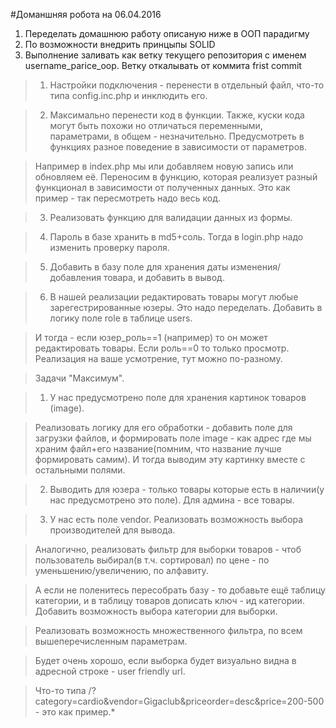 #Доманшняя робота на 06.04.2016

1. Переделать домашнюю работу описаную ниже в OOП парадигму
2. По возможности внедрить принцыпы SOLID
3. Выполнение заливать как ветку текущего репозитория с именем username_parice_oop. Ветку откалывать от коммита frist commit

>1) Настройки подключения - перенести в отдельный файл, что-то типа config.inc.php и инклюдить его.

>2) Максимально перенести код в функции. Также, куски кода могут быть похожи но отличаться переменными, параметрами, в общем - незначительно. Предусмотреть в функциях разное поведение в зависимости от параметров.

>Например в index.php мы или добавляем новую запись или обновляем её. Переносим в функцию, которая реализует разный функционал в зависимости от полученных данных. Это как пример - так пересмотреть надо весь код.

>3) Реализовать функцию для валидации данных из формы.

>4) Пароль в базе хранить в md5+соль. Тогда в login.php надо изменить проверку пароля.

>5) Добавить в базу поле для хранения даты изменения/добавления товара, и добавить в вывод.

>6) В нашей реализации редактировать товары могут любые зарегестрированные юзеры. Это надо переделать. Добавить в логику поле role в таблице users. 

>И тогда - если юзер_роль==1 (например) то он может редактировать товары. Если роль==0 то только просмотр. Реализация на ваше усмотрение, тут можно по-разному.

>Задачи "Максимум".

>1) У нас предусмотрено поле для хранения картинок товаров (image).

>Реализовать логику для его обработки - добавить поле для загрузки файлов, и формировать поле image - как адрес где мы храним файл+его название(помним, что название лучше формировать самим). И тогда выводим эту картинку вместе с остальными полями.

>2) Выводить для юзера - только товары которые есть в наличии(у нас предусмотрено это поле). Для админа - все товары.

>3) У нас есть поле vendor. Реализовать возможность выбора производителей для вывода.

>Аналогично, реализовать фильтр для выборки товаров - чтоб пользователь выбирал(в т.ч. сортировал) по цене - по уменьшению/увеличению, по алфавиту. 

>А если не поленитесь пересобрать базу - то добавьте ещё таблицу категории, и в таблицу товаров дописать ключ - ид категории. Добавить возможность выбора категории для выборки. 

>Реализовать возможность множественного фильтра, по всем вышеперечисленным параметрам.

>Будет очень хорошо, если выборка будет визуально видна в адресной строке - user friendly url.

>Что-то типа /?category=cardio&vendor=Gigaclub&priceorder=desc&price=200-500  - это как пример.*

